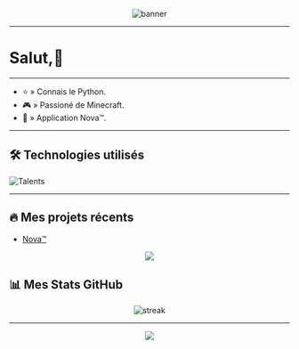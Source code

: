 <!-- Banner ou grande image en haut -->
<p align="center">
  <img src="https://capsule-render.vercel.app/api?type=waving&color=4A90E2&height=200&section=header&text=CroixMiroir16&fontSize=50&fontColor=ffffff" alt="banner" />
</p>

---

# Salut,👋

---

- ⭐ » Connais le Python.
- 🎮 » Passioné de Minecraft.
- 🚀 » Application Nova™.

---

## 🛠️ Technologies utilisés

![Talents](https://skillicons.dev/icons?i=php,discord,js,python,html,node.js&theme=dark)

---

## 🔥 Mes projets récents
- [Nova™](1219689750395617280)

<p align="center">
  <img src="https://user-images.githubusercontent.com/73097560/115834477-dbab4500-a447-11eb-908a-139a6edaec5c.gif"/>
</p>

## 📊 Mes Stats GitHub

<p align="center">
  <img src="https://github-readme-streak-stats.herokuapp.com/?user=CroixMiroir16&theme=tokyonight" alt="streak" />
</p>

---

<p align="center">
  <img src="https://capsule-render.vercel.app/api?type=waving&color=4A90E2&height=150&section=footer"/>
</p>
